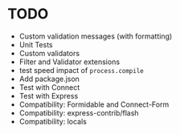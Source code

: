 TODO
================================================================================

* Custom validation messages (with formatting)
* Unit Tests
* Custom validators
* Filter and Validator extensions
* test speed impact of `process.compile`
* Add package.json
* Test with Connect
* Test with Express
* Compatibility: Formidable and Connect-Form
* Compatibility: express-contrib/flash
* Compatibility: locals
